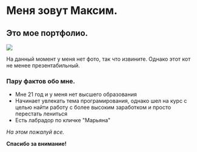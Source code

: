 # Меня зовут Максим.
## Это мое портфолио.

![](https://www.meme-arsenal.com/memes/13de90eb5c7c97acf4a9ca4395b40ff3.jpg)

На данный момент у меня нет фото, так что извините. Однако этот кот не менее презентабильный.

### Пару фактов обо мне.
* Мне 21 год и у меня нет высшего образования
* Начинает увлекать тема програмирования, однако шел на курс с целью найти работу с более высоким заработком и просто перестать лениться
* Есть лабрадор по кличке "Марьяна"

_На этом пожалуй все._

**Спасибо за внимание!** 
